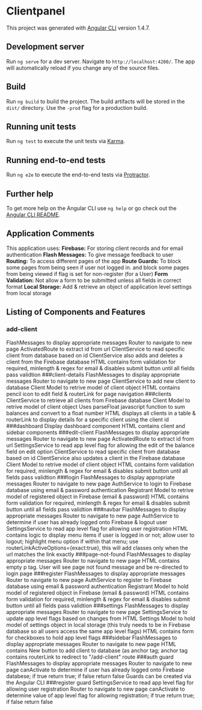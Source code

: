 # Clientpanel

This project was generated with [Angular CLI](https://github.com/angular/angular-cli) version 1.4.7.

## Development server

Run `ng serve` for a dev server. Navigate to `http://localhost:4200/`. The app will automatically reload if you change any of the source files.

## Build

Run `ng build` to build the project. The build artifacts will be stored in the `dist/` directory. Use the `-prod` flag for a production build.

## Running unit tests

Run `ng test` to execute the unit tests via [Karma](https://karma-runner.github.io).

## Running end-to-end tests

Run `ng e2e` to execute the end-to-end tests via [Protractor](http://www.protractortest.org/).

## Further help

To get more help on the Angular CLI use `ng help` or go check out the [Angular CLI README](https://github.com/angular/angular-cli/blob/master/README.md).

## Application Comments
This application uses:
**Firebase:** For storing client records and for email authentication
**Flash Messages:** To give message feedback to user
**Routing:** To access different pages of the app
**Route Guards:** To block some pages from being seen if user not logged in.
and block some pages from being viewed if flag is set for non-register (for a User)
**Form Validation:** Not allow a form to be submitted unless all fields in correct format
**Local Storage:** Add & retrieve an object of application level settings from local storage
## Listing of Components and Features
### add-client
FlashMessages to display appropriate messages
Router to navigate to new page
ActivatedRoute to extract id from url
ClientService to read specific client from database based on id
ClientService also adds and deletes a client from the Firebase database
HTML contains form validation for required, minlength & regex for email & disables submit button until all fields pass validtion
###client-details
FlashMessages to display appropriate messages
Router to navigate to new page
ClientService to add new client to database
Client Model to retrive model of client object
HTML contains pencil icon to edit field & routerLink for page navigation
###clients
ClientService to retrieve all clients from Firebase database
Client Model to retrive model of client object
Uses parseFloat javascript function to sum balances and convert to a float number
HTML displays all clients in a table & routerLink to display details for a specific client using the client id
###dashboard
Display dashboard component
HTML contains client and sidebar components
###edit-client
FlashMessages to display appropriate messages
Router to navigate to new page
ActivatedRoute to extract id from url
SettingsService to read app level flag for allowing the edit of the balance field on edit option
ClientService to read specific client from database based on id
ClientService also updates a client in the Firebase database
Client Model to retrive model of client object
HTML contains form validation for required, minlength & regex for email & disables submit button until all fields pass validtion
###login
FlashMessages to display appropriate messages
Router to navigate to new page
AuthService to login to Firebase database using email & password authentication
Registrant Model to retrive model of registered object in Firebase (email & password)
HTML contains form validation for required, minlength & regex for email & disables submit button until all fields pass validtion
###navbar
FlashMessages to display appropriate messages
Router to navigate to new page
AuthService to determine if user has already logged onto Firebase & logout user
SettingsService to read app level flag for allowing user registration
HTML contains logic to display menu items if user is logged in or not; allow user to logout; highlight menu option if within that menu; use routerLinkActiveOptions={exact:true}, this will add classes only when the url matches the link exactly
###page-not-found
FlashMessages to display appropriate messages
Router to navigate to new page
HTML contains empty p tag. User will see page not found message and be re-directed to login page
###register
FlashMessages to display appropriate messages
Router to navigate to new page
AuthService to register to Firebase database using email & password authentication
Registrant Model to hold model of registered object in Firebase (email & password)
HTML contains form validation for required, minlength & regex for email & disables submit button until all fields pass validtion
###settings
FlashMessages to display appropriate messages
Router to navigate to new page
SettingsService to update app level flags based on changes from HTML
Settings Model to hold model of settings object in local storage (this truly needs to be in Firebase database so all users access the same app level flags)
HTML contains form for checkboxes to hold app level flags
###sidebar
FlashMessages to display appropriate messages
Router to navigate to new page
HTML contains New button to add client to database (as anchor tag; anchor tag contains routerLink to redirect to "/add-client" route
###auth guard
FlashMessages to display appropriate messages
Router to navigate to new page
canActivate to determine if user has already logged onto Firebase databese; if true return true; if false return false
Guards can be created via the Angular CLI
###register guard
SettingsService to read app level flag for allowing user registration
Router to navigate to new page
canActivate to determine value of app level flag for allowing registration; if true return true; if false return false